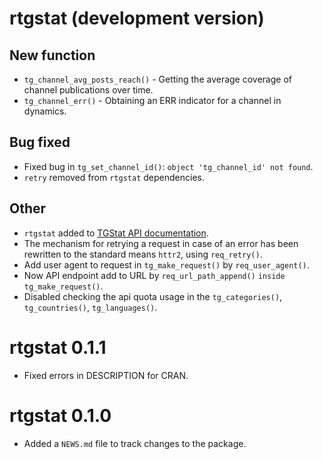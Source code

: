 # rtgstat (development version)

## New function
* `tg_channel_avg_posts_reach()` - Getting the average coverage of channel publications over time.
* `tg_channel_err()` - Obtaining an ERR indicator for a channel in dynamics.

## Bug fixed
* Fixed bug in `tg_set_channel_id()`: `object 'tg_channel_id' not found`.
* `retry` removed from `rtgstat` dependencies.

## Other
* `rtgstat` added to [TGStat API documentation](https://api.tgstat.ru/docs/ru/client-libs.html#%D1%8F%D0%B7%D1%8B%D0%BA-r).
* The mechanism for retrying a request in case of an error has been rewritten to the standard means `httr2`, using `req_retry()`.
* Add user agent to request in `tg_make_request()` by `req_user_agent()`.
* Now API endpoint add to URL by `req_url_path_append()` `inside tg_make_request()`.
* Disabled checking the api quota usage in the `tg_categories()`, `tg_countries()`, `tg_languages()`.

# rtgstat 0.1.1

* Fixed errors in DESCRIPTION for CRAN.

# rtgstat 0.1.0

* Added a `NEWS.md` file to track changes to the package.
